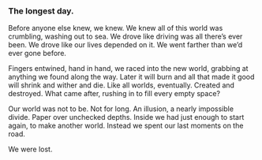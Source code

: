 ### The longest day.

Before anyone else knew, we knew. We knew all of this world was crumbling, washing out to sea. We drove like driving was all there’s ever been. We drove like our lives depended on it. We went farther than we’d ever gone before.

 Fingers entwined, hand in hand, we raced into the new world, grabbing at anything we found along the way. Later it will burn and all that made it good will shrink and wither and die. Like all worlds, eventually. Created and destroyed. What came after, rushing in to fill every empty space?

Our world was not to be. Not for long. An illusion, a nearly impossible divide. Paper over unchecked depths. Inside we had just enough to start again, to make another world. Instead we spent our last moments on the road. 

We were lost. 